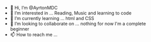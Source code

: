 - 👋 Hi, I’m @AyrtonMDC
- 👀 I’m interested in ... Reading, Music and learning to code
- 🌱 I’m currently learning ... html and CSS 
- 💞️ I’m looking to collaborate on ... nothing for now I'm a complete beginner
- 📫 How to reach me ...

<!---
AyrtonMDC/AyrtonMDC is a ✨ special ✨ repository because its `README.md` (this file) appears on your GitHub profile.
You can click the Preview link to take a look at your changes.
--->
